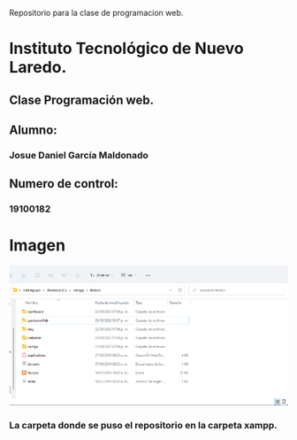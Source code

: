 Repositorio para la clase de programacion web.

# Instituto Tecnológico de Nuevo Laredo. 

## Clase Programación web. 

## Alumno: 
### Josue Daniel García Maldonado

## Numero de control:
### 19100182


# Imagen
<img src="IMG/Carpeta.png"
    title="La carpeta donde se puso el repositorio
    en la carpeta xampp."
    alt="La carpeta donde se puso el repositorio
    en la carpeta xampp.">

### La carpeta donde se puso el repositorio en la carpeta xampp.